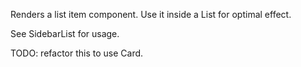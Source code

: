 Renders a list item component. Use it inside a List for optimal effect.

See SidebarList for usage.

TODO: refactor this to use Card.

